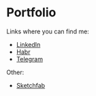 # Portfolio

Links where you can find me:

- [LinkedIn](https://www.linkedin.com/in/david-aganov/)
- [Habr](https://career.habr.com/davidaganov21)
- [Telegram](https://telegram.me/davidaganov)

Other:

- [Sketchfab](https://sketchfab.com/Aganov)
